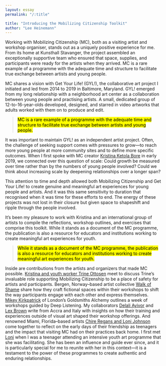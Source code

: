 ```yaml
---
layout: essay
permalink: "/:title"

title: "Introducing the Mobilizing Citizenship Toolkit"
author: "Lee Heinemann"
---
```


Working with Mobilizing Citizenship (MC), both as a visiting artist and workshop organiser, stands out as a uniquely positive experience for me. From its home at Kunsthall Stavanger, the project assembled an exceptionally supportive team who ensured that space, supplies, and participants were ready for the artists when they arrived. MC is a rare example of a programme with the adequate time and structure to facilitate true exchange between artists and young people.


MC shares a vision with Get Your Life! (GYL!), the collaborative art project I initiated and led from 2014 to 2019 in Baltimore, Maryland. GYL! emerged from my long relationship with a neighborhood art center as a collaboration between young people and practising artists. A small, dedicated group of 12-to-16-year-olds developed, designed, and starred in video artworks that adults worked with them on to produce and edit. 


><mark class="pk-highlight-long">MC is a rare example of a programme with the adequate time and structure to facilitate true exchange between artists and young people.</mark>


It was important to maintain GYL! as an independent artist project. Often, the challenge of seeking support comes with pressures to grow—to reach more young people at more community sites and to define more specific outcomes. When I first spoke with MC creator <a href="foreword-kristina" target="_blank">Kristina Ketola Bore</a> in early 2019, we connected over this question of scale: Could growth be measured over time rather than by the numbers of young people involved? Could we think about increasing scale by deepening relationships over a longer span? 


This attention to time and depth allowed both Mobilizing Citizenship and Get Your Life! to create genuine and meaningful art experiences for young people and artists. And it was this same  sensitivity to duration that recognised when it was time for these efforts to end. The energy of these projects was not lost in their closure but given space to shapeshift and ripple through the people involved. 


It’s been my pleasure to work with Kristina and an international group of artists to compile the reflections, workshop outlines, and exercises that comprise this toolkit. While it stands as a document of the MC programme, the publication is also a resource for educators and institutions working to create meaningful art experiences for youth. 


><mark class="pk-highlight-long">While it stands as a document of the MC programme, the publication is also a resource for educators and institutions working to create meaningful art experiences for youth.</mark>


Inside are contributions from the artists and organizers that made MC possible. <a href="youth-workers" target="_blank">Kristina and youth worker Trine Ottosen</a> meet to discuss Trine’s invaluable role supporting Mobilizing Citizenship to be a place of safety for artists and participants. Bergen, Norway–based artist collective <a href="a-space-for-agency" target="_blank">Walk of Shame</a> share how they craft fictional spaces within their workshops to shift the way participants engage with each other and express themselves. <a href="are-you-listening" target="_blank">Mikey Kirkpatrick</a> of London’s Goldsmiths Alchemy outlines a week of workshops guided by Deep Listening. My collaborators <a href="self-as-archive" target="_blank">Delali Ayivor</a> and <a href="hey-hey-look-at-me" target="_blank">Lex Brown</a> write from Accra and Italy with insights on how their training and experiences outside of visual art shaped their workshop offerings. And renowned Miami, Florida–based artists <a href="let-me-be-for-you" target="_blank">Chire Regans and Loni Johnson</a> come together to reflect on the early days of their friendship as teenagers and the impact that visiting MC had on their practices back home. I first met <a href="what-we-hold-sacred" target="_blank">Loni</a> when I was a teenager attending an intensive youth art programme that she was facilitating. She has been an influence and guide ever since, and it is particularly special for me to reunite with her in this context—it is a testament to the power of these programmes to create authentic and enduring relationships.
